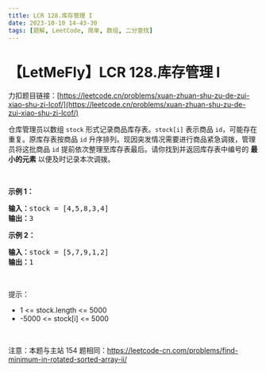 ```yaml
---
title: LCR 128.库存管理 I
date: 2023-10-10 14-43-30
tags: [题解, LeetCode, 简单, 数组, 二分查找]
---
```


# 【LetMeFly】LCR 128.库存管理 I

力扣题目链接：[https://leetcode.cn/problems/xuan-zhuan-shu-zu-de-zui-xiao-shu-zi-lcof/](https://leetcode.cn/problems/xuan-zhuan-shu-zu-de-zui-xiao-shu-zi-lcof/)

<p>仓库管理员以数组 <code>stock</code> 形式记录商品库存表。<code>stock[i]</code> 表示商品 <code>id</code>，可能存在重复。原库存表按商品 <code>id</code> 升序排列。现因突发情况需要进行商品紧急调拨，管理员将这批商品 <code>id</code> 提前依次整理至库存表最后。请你找到并返回库存表中编号的 <strong>最小的元素</strong> 以便及时记录本次调拨。</p>

<p>&nbsp;</p>

<p><strong>示例 1：</strong></p>

<pre>
<strong>输入：</strong>stock =<strong> </strong>[4,5,8,3,4]
<strong>输出：</strong>3
</pre>

<p><strong>示例 2：</strong></p>

<pre>
<strong>输入：</strong>stock = [5,7,9,1,2]
<strong>输出：</strong>1
</pre>

<p>&nbsp;</p>

<p>提示：</p>

<ul>
	<li>1 &lt;= stock.length &lt;= 5000</li>
	<li>-5000 &lt;= stock[i] &lt;= 5000</li>
</ul>

<p>&nbsp;</p>

<p>注意：本题与主站 154 题相同：<a href="https://leetcode-cn.com/problems/find-minimum-in-rotated-sorted-array-ii/">https://leetcode-cn.com/problems/find-minimum-in-rotated-sorted-array-ii/</a></p>

<p>&nbsp;</p>


    